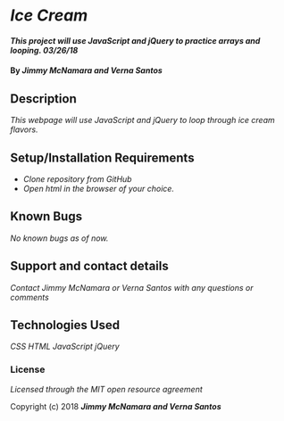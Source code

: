 # _Ice Cream_

#### _This project will use JavaScript and jQuery to practice arrays and looping.  03/26/18_

#### By _**Jimmy McNamara and Verna Santos**_

## Description

_This webpage will use JavaScript and jQuery to loop through ice cream flavors._

## Setup/Installation Requirements

* _Clone repository from GitHub_
* _Open html in the browser of your choice._

## Known Bugs

_No known bugs as of now._

## Support and contact details

_Contact Jimmy McNamara or Verna Santos with any questions or comments_

## Technologies Used

_CSS_
_HTML_
_JavaScript_
_jQuery_

### License

*Licensed through the MIT open resource agreement*

Copyright (c) 2018 **_Jimmy McNamara and Verna Santos_**

